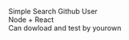 Simple Search Github User
<br>
Node + React
<br>
Can dowload and test by yourown
<imr src='https://media.discordapp.net/attachments/1060883926425554964/1298369900896718848/2567-10-23_02.38.09.png?ex=671950b2&is=6717ff32&hm=a60b2cfb6faf9693e4037652d451473874d2399169ac68fd1f089445c2b71630&=&format=webp&quality=lossless&width=710&height=700'>
